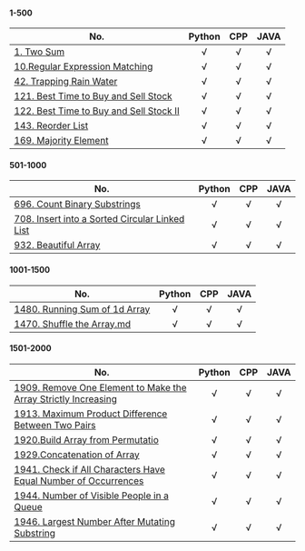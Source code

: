 #### 1-500
 No.    | Python     | CPP     | JAVA   
 -------- | :-----------:  | :-----------: | :-----------:  
[1. Two Sum](https://github.com/bakerston/CodingContest/blob/main/LeetCode/1-500/1.%20Two%20Sum.md) | &radic;     | &radic;   | &radic;
[10.Regular Expression Matching](https://github.com/bakerston/CodingContest/blob/main/LeetCode/1-500/10.%20Regular%20Expression%20Matching.md)   | &radic;     | &radic;   | &radic;
[42. Trapping Rain Water](https://github.com/bakerston/CodingContest/blob/main/LeetCode/1-500/42.%20Trapping%20Rain%20Water.md) | &radic;     | &radic;   | &radic;
[121. Best Time to Buy and Sell Stock](https://github.com/bakerston/CodingContest/blob/main/LeetCode/1-500/121.%20Best%20Time%20to%20Buy%20and%20Sell%20Stock.md) | &radic;     | &radic;   | &radic;
[122. Best Time to Buy and Sell Stock II](https://github.com/bakerston/CodingContest/blob/main/LeetCode/1-500/122.%20Best%20Time%20to%20Buy%20and%20Sell%20Stock%20II.md) | &radic;     | &radic;   | &radic;
[143. Reorder List](https://github.com/bakerston/CodingContest/blob/main/LeetCode/1-500/143.%20Reorder%20List.md) | &radic;     | &radic;   | &radic;
[169. Majority Element](https://github.com/bakerston/CodingContest/blob/main/LeetCode/1-500/169.%20Majority%20Element.md) | &radic;     | &radic;   | &radic;

#### 501-1000
 No.    | Python     | CPP     | JAVA   
 -------- | :-----------:  | :-----------: | :-----------:  
[696. Count Binary Substrings](https://github.com/bakerston/CodingContest/blob/main/LeetCode/501-1000/696.%20Count%20Binary%20Substrings.md)| &radic;     | &radic;   | &radic;
[708. Insert into a Sorted Circular Linked List](https://github.com/bakerston/CodingContest/new/main/LeetCode/501-1000) | &radic;     | &radic;   | &radic;
[932. Beautiful Array](https://github.com/bakerston/CodingContest/blob/main/LeetCode/501-1000/932.%20Beautiful%20Array.md) | &radic;     | &radic;   | &radic;


#### 1001-1500

No.      | Python     | CPP     | JAVA    
 -------- | :-----------:  | :-----------: | :-----------: 
 [1480. Running Sum of 1d Array](https://github.com/bakerston/CodingContest/blob/main/LeetCode/1001-1500/1480.%20Running%20Sum%20of%201d%20Array.md)     | &radic;   | &radic;  | &radic; 
[1470. Shuffle the Array.md](https://github.com/bakerston/CodingContest/blob/main/LeetCode/1001-1500/1470.%20Shuffle%20the%20Array.md)| &radic;  | &radic;  | &radic;  


#### 1501-2000

No.      | Python     | CPP     | JAVA    
 -------- | :-----------:  | :-----------: | :-----------: 
 [1909. Remove One Element to Make the Array Strictly Increasing](https://github.com/bakerston/CodingContest/blob/main/LeetCode/1501-2000/1909.%20Remove%20One%20Element%20to%20Make%20the%20Array%20Strictly%20Increasing.md) | &radic;   | &radic;  | &radic; 
 [1913. Maximum Product Difference Between Two Pairs](https://github.com/bakerston/CodingContest/blob/main/LeetCode/1501-2000/1913.%20Maximum%20Product%20Difference%20Between%20Two%20Pairs.md) | &radic;   | &radic;  | &radic; 
[1920.Build Array from Permutatio](https://github.com/bakerston/CodingContest/blob/main/LeetCode/1501-2000/1920.%20Build%20Array%20from%20Permutation.md) | &radic;   | &radic;  | &radic; 
[1929.Concatenation of Array](https://github.com/bakerston/CodingContest/blob/main/LeetCode/1501-2000/1929.%20Concatenation%20of%20Array.md) | &radic; | &radic; | &radic;
[1941. Check if All Characters Have Equal Number of Occurrences](https://github.com/bakerston/CodingContest/blob/main/LeetCode/1501-2000/1941.%20Check%20if%20All%20Characters%20Have%20Equal%20Number%20of%20Occurrences.md) | &radic; | &radic; | &radic;
[1944. Number of Visible People in a Queue](https://github.com/bakerston/CodingContest/blob/main/LeetCode/1501-2000/1944.%20Number%20of%20Visible%20People%20in%20a%20Queue.md) | &radic; | &radic; | &radic;
[1946. Largest Number After Mutating Substring](https://github.com/bakerston/CodingContest/blob/main/LeetCode/1501-2000/1946.%20Largest%20Number%20After%20Mutating%20Substring.md) | &radic; | &radic; | &radic;
